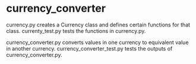 # currency_converter
currency.py creates a Currency class and defines certain functions for that class.
currenty_test.py tests the functions in currency.py.

currency_converter.py converts values in one currency to equivalent value in another currency.
currency_converter_test.py tests the outputs of currency_converter.py.
